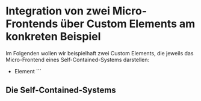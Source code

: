 # Integration von zwei Micro-Frontends über Custom Elements am konkreten Beispiel
Im Folgenden wollen wir beispielhaft zwei Custom Elements, die jeweils das Micro-Frontend eines Self-Contained-Systems darstellen:
* Element ```
## Die Self-Contained-Systems

<!--stackedit_data:
eyJoaXN0b3J5IjpbMTMyOTc4MjI1MiwtODkyMjEwOTFdfQ==
-->